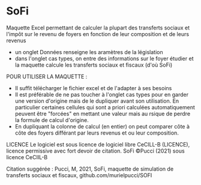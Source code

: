 # SoFi
Maquette Excel permettant de calculer la plupart des transferts sociaux et l'impôt sur le revenu de foyers en fonction de leur composition et de leurs revenus
* un onglet Données renseigne les aramètres de la législation
* dans l'onglet cas types, on entre des informations sur le foyer étudier et la maquette calcule les transferts sociaux et fiscaux (d'où SoFi)
 
POUR UTILISER LA MAQUETTE : 
* Il suffit télécharger le fichier excel et de l'adapter à ses besoins
* Il est préférable de ne pas toucher à l'onglet cas types pour en garder une version d'origine mais de le dupliquer avant son utilisation. En particulier certaines cellules qui sont a priori calculées automatiquement peuvent être "forcées" en mettant une valeur mais au rsique de perdre la formule de calcul d'origine.
* En dupliquant la colonne de calcul (en entier) on peut comparer côte à côte des foyers différant par leurs revenus et ou leur composition.

LICENCE
Le logiciel est sous licence de logiciel libre CeCILL-B (LICENCE), licence permissive avec fort devoir de citation.
SoFi ©Pucci (2021) sous licence CeCIIL-B

Citation suggérée :
Pucci, M, 2021, SoFi, maquette de simulation de transferts sociaux et fiscaux, github.com/murielpucci/SOFI
